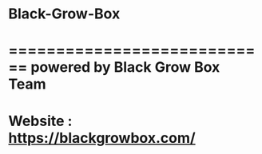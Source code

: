 # Black-Grow-Box
============================
powered by Black Grow Box Team
======================================
Website : https://blackgrowbox.com/
====================================================
